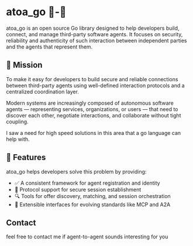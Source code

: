 # atoa_go 🤖-🤖

atoa_go is an open source Go library designed to help developers build, connect, and manage third-party software agents. It focuses on security, reliability and authenticity of such interaction between independent parties and the agents that represent them.

## 🎯 Mission

To make it easy for developers to build secure and reliable connections between third-party agents using well-defined interaction protocols and a centralized coordination layer.

Modern systems are increasingly composed of autonomous software agents — representing services, organizations, or users — that need to discover each other, negotiate interactions, and collaborate without tight coupling.

I saw a need for high speed solutions in this area that a go language can help with.

## 🔧 Features

atoa_go helps developers solve this problem by providing:

- ✅ A consistent framework for agent registration and identity
- 🔐 Protocol support for secure session establishment
- 🔍 Tools for offer discovery, matching, and session orchestration
- 🧩 Extensible interfaces for evolving standards like MCP and A2A

## Contact

feel free to contact me if agent-to-agent sounds interesting for you